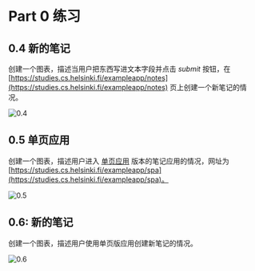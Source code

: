 # Part 0 练习

## 0.4 新的笔记

创建一个图表，描述当用户把东西写进文本字段并点击 _submit_ 按钮，在 [https://studies.cs.helsinki.fi/exampleapp/notes](https://studies.cs.helsinki.fi/exampleapp/notes) 页上创建一个新笔记的情况。

![0.4](https://github.com/HelsinkiFullStackCourseExercises/raw/main/part0/0.4.webp)

## 0.5 单页应用

创建一个图表，描述用户进入 [单页应用](https://fullstackopen.com/en/part0/fundamentals_of_web_apps#single-page-app) 版本的笔记应用的情况，网址为 [https://studies.cs.helsinki.fi/exampleapp/spa](https://studies.cs.helsinki.fi/exampleapp/spa)。

![0.5](https://github.com/HelsinkiFullStackCourseExercises/raw/main/part0/0.5.webp)

## 0.6: 新的笔记

创建一个图表，描述用户使用单页版应用创建新笔记的情况。

![0.6](https://github.com/HelsinkiFullStackCourseExercises/raw/main/part0/0.6.webp)

